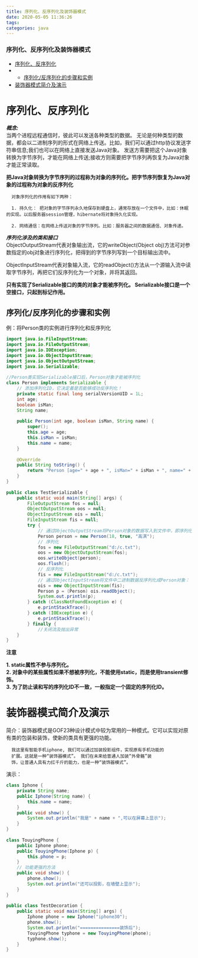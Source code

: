 ```yaml
---
title: 序列化、反序列化及装饰器模式
date: 2020-05-05 11:36:26
tags: 
categories: java
---
```


<!--more-->

### 序列化、反序列化及装饰器模式

- [序列化、反序列化](#_2)
- - [序列化/反序列化的步骤和实例](#_23)
- [装饰器模式简介及演示](#_92)

# 序列化、反序列化

_**概念:**_  
当两个进程远程通信时，彼此可以发送各种类型的数据。 无论是何种类型的数据，都会以二进制序列的形式在网络上传送。比如，我们可以通过http协议发送字符串信息;我们也可以在网络上直接发送Java对象。 发送方需要把这个Java对象转换为字节序列，才能在网络上传送;接收方则需要把字节序列再恢复为Java对象才能正常读取。

**把Java对象转换为字节序列的过程称为对象的序列化。把字节序列恢复为Java对象的过程称为对象的反序列化**

```
  对象序列化的作用有如下两种：

  1. 持久化： 把对象的字节序列永久地保存到硬盘上，通常存放在一个文件中，比如：休眠的实现。以后服务器session管理，hibernate将对象持久化实现。

  2. 网络通信：在网络上传送对象的字节序列。比如：服务器之间的数据通信、对象传递。
```

_**序列化涉及的类和接口**_  
ObjectOutputStream代表对象输出流，它的writeObject\(Object obj\)方法可对参数指定的obj对象进行序列化，把得到的字节序列写到一个目标输出流中。

ObjectInputStream代表对象输入流，它的readObject\(\)方法从一个源输入流中读取字节序列，再把它们反序列化为一个对象，并将其返回。

**只有实现了Serializable接口的类的对象才能被序列化。 Serializable接口是一个空接口，只起到标记作用。**

## 序列化/反序列化的步骤和实例

例：将Person类的实例进行序列化和反序列化

```java
import java.io.FileInputStream;
import java.io.FileOutputStream;
import java.io.IOException;
import java.io.ObjectInputStream;
import java.io.ObjectOutputStream;
import java.io.Serializable;
 
//Person类实现Serializable接口后，Person对象才能被序列化
class Person implements Serializable {
    // 添加序列化ID，它决定着是否能够成功反序列化！
    private static final long serialVersionUID = 1L;
    int age;
    boolean isMan;
    String name;
 
    public Person(int age, boolean isMan, String name) {
        super();
        this.age = age;
        this.isMan = isMan;
        this.name = name;
    }
 
    @Override
    public String toString() {
        return "Person [age=" + age + ", isMan=" + isMan + ", name=" + name + "]";
    }
}
 
public class TestSerializable {
    public static void main(String[] args) {
        FileOutputStream fos = null;
        ObjectOutputStream oos = null;
        ObjectInputStream ois = null;
        FileInputStream fis = null;
        try {
            // 通过ObjectOutputStream将Person对象的数据写入到文件中，即序列化。
            Person person = new Person(18, true, "高淇");
            // 序列化
            fos = new FileOutputStream("d:/c.txt");
            oos = new ObjectOutputStream(fos);
            oos.writeObject(person);
            oos.flush();
            // 反序列化
            fis = new FileInputStream("d:/c.txt");
            // 通过ObjectInputStream将文件中二进制数据反序列化成Person对象：
            ois = new ObjectInputStream(fis);
            Person p = (Person) ois.readObject();
            System.out.println(p);
        } catch (ClassNotFoundException e) {
            e.printStackTrace();
        } catch (IOException e) {
            e.printStackTrace();
        } finally {
            //关闭流及抛出异常
    }
}

```

**注意**

**1\. static属性不参与序列化。  
2\. 对象中的某些属性如果不想被序列化，不能使用static，而是使用transient修饰。  
3\. 为了防止读和写的序列化ID不一致，一般指定一个固定的序列化ID。**

# 装饰器模式简介及演示

简介：装饰器模式是GOF23种设计模式中较为常用的一种模式。它可以实现对原有类的包装和装饰，使新的类具有更强的功能。

```
  我这里有智能手机iphone, 我们可以通过加装投影组件，实现原有手机功能的
  扩展。这就是一种“装饰器模式”。 我们在未来给普通人加装“外骨骼”装
  饰，让普通人具有力扛千斤的能力，也是一种“装饰器模式”。
```

演示：

```java
class Iphone {
    private String name;
    public Iphone(String name) {
        this.name = name;
    }
    public void show() {
        System.out.println("我是" + name + ",可以在屏幕上显示");
    }
}
 
class TouyingPhone {
    public Iphone phone;
    public TouyingPhone(Iphone p) {
        this.phone = p;
    }
    // 功能更强的方法
    public void show() {
        phone.show();
        System.out.println("还可以投影，在墙壁上显示");
    }
}
 
public class TestDecoration {
    public static void main(String[] args) {
        Iphone phone = new Iphone("iphone30");
        phone.show();
        System.out.println("===============装饰后");
        TouyingPhone typhone = new TouyingPhone(phone);
        typhone.show();
    }
}
```